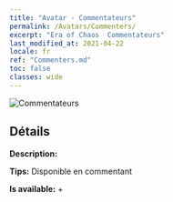 ```yaml
---
title: "Avatar - Commentateurs"
permalink: /Avatars/Commenters/
excerpt: "Era of Chaos  Commentateurs"
last_modified_at: 2021-04-22
locale: fr
ref: "Commenters.md"
toc: false
classes: wide
---
```

 ![Commentateurs](/images/a/avatarFrame_14.png)

## Détails

 **Description:**  

 **Tips:** Disponible en commentant 

 **Is available:**  + 


